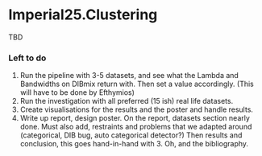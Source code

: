 # Imperial25.Clustering
TBD

### Left to do

1. Run the pipeline with 3-5 datasets, and see what the Lambda and Bandwidths on DIBmix return with. Then set a value accordingly. (This will have to be done by Efthymios)
2. Run the investigation with all preferred (15 ish) real life datasets.
3. Create visualisations for the results and the poster and handle results.
4. Write up report, design poster. 
    On the report, datasets section nearly done.
    Must also add, restraints and problems that we adapted around (categorical, DIB bug, auto categorical detector?)
    Then results and conclusion, this goes hand-in-hand with 3.
    Oh, and the bibliography.